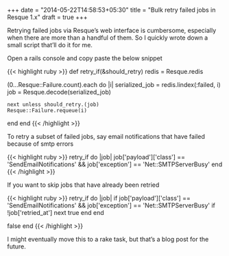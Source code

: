 +++
date = "2014-05-22T14:58:53+05:30"
title = "Bulk retry failed jobs in Resque 1.x"
draft = true
+++

Retrying failed jobs via Resque’s web interface is cumbersome, especially when there are more than a handful of them. So I quickly wrote down a small script that’ll do it for me.

Open a rails console and copy paste the below snippet

{{< highlight ruby >}}
def retry_if(&should_retry)
  redis = Resque.redis

  (0...Resque::Failure.count).each do |i|
    serialized_job = redis.lindex(:failed, i)
    job = Resque.decode(serialized_job)

    next unless should_retry.(job)
    Resque::Failure.requeue(i)
  end
end
{{< /highlight >}}

To retry a subset of failed jobs, say email notifications that have failed because of smtp errors

{{< highlight ruby >}}
retry_if do |job|
  job['payload']['class'] == 'SendEmailNotifications' &&
  job['exception'] == 'Net::SMTPServerBusy'
end
{{< /highlight >}}

If you want to skip jobs that have already been retried

{{< highlight ruby >}}
retry_if do |job|
  if job['payload']['class'] == 'SendEmailNotifications' && job['exception'] == 'Net::SMTPServerBusy'
    if !job['retried_at']
      next true
    end
  end

  false
end
{{< /highlight >}}

I might eventually move this to a rake task, but that’s a blog post for the future.
